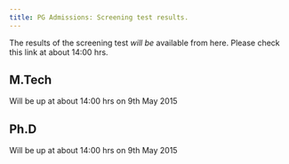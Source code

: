 ```yaml
---
title: PG Admissions: Screening test results.
---
```


The results of the screening test *will be* available from
here. Please check this link at about 14:00 hrs.

<!--more-->

## M.Tech

Will be up at about 14:00 hrs on 9th May 2015

## Ph.D 

Will be up at about 14:00 hrs on 9th May 2015
